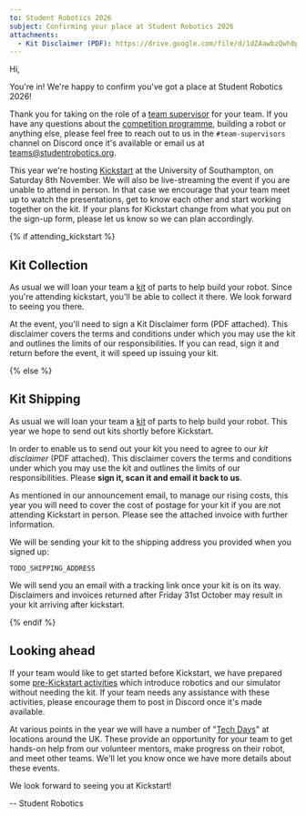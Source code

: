 ```yaml
---
to: Student Robotics 2026
subject: Confirming your place at Student Robotics 2026
attachments:
  - Kit Disclaimer (PDF): https://drive.google.com/file/d/1dZAawbzQwh0peaZRpesL9Up5CzOr--Ec/view
---
```


Hi,

You're in! We're happy to confirm you've got a place at Student Robotics 2026!

Thank you for taking on the role of a [team supervisor][team-supervisor] for
your team. If you have any questions about the [competition programme][programme-structure],
building a robot or anything else, please feel free to reach out to us in the
`#team-supervisors` channel on Discord once it's available or email us at
<teams@studentrobotics.org>.

This year we're hosting [Kickstart][kickstart] at the University of Southampton,
on Saturday 8th November. We will also be live-streaming the event if you are
unable to attend in person. In that case we encourage that your team meet up to
watch the presentations, get to know each other and start working together on
the kit. If your plans for Kickstart change from what you put on the sign-up
form, please let us know so we can plan accordingly.

{% if attending_kickstart %}

## Kit Collection

As usual we will loan your team a [kit][kit] of parts to help build your robot. Since you're attending kickstart, you'll be able to collect it there. We look forward to seeing you there.

At the event, you'll need to sign a Kit Disclaimer form (PDF attached). This disclaimer covers the terms and conditions
under which you may use the kit and outlines the limits of our responsibilities. If you can read, sign it and return before the event, it will speed up issuing your kit.

{% else %}

## Kit Shipping

As usual we will loan your team a [kit][kit] of parts to help build your robot.
This year we hope to send out kits shortly before Kickstart.

In order to enable us to send out your kit you need to agree to our _kit
disclaimer_ (PDF attached). This disclaimer covers the terms and conditions
under which you may use the kit and outlines the limits of our responsibilities.
Please **sign it, scan it and email it back to us**.

As mentioned in our announcement email, to manage our rising costs, this year you will need to cover the cost of postage for your kit if you are not attending Kickstart in person. Please see the attached invoice with further information.

We will be sending your kit to the shipping address you provided when you signed
up:

    TODO_SHIPPING_ADDRESS

We will send you an email with a tracking link once your kit is on its way. Disclaimers and invoices returned after Friday 31st October may result in your kit arriving after kickstart.

{% endif %}

## Looking ahead

If your team would like to get started before Kickstart, we have prepared some [pre-Kickstart activities][pre-kickstart-activities] which
introduce robotics and our simulator without needing the kit. If your team needs
any assistance with these activities, please encourage them to post in Discord once it's made available.

At various points in the year we will have a number of "[Tech Days][tech-days]"
at locations around the UK. These provide an opportunity for your team to get
hands-on help from our volunteer mentors, make progress on their robot, and meet
other teams. We'll let you know once we have more details about these events.

We look forward to seeing you at Kickstart!

-- Student Robotics

[programme-structure]: https://studentrobotics.org/docs/robots_101/programme_structure
[tech-days]: https://studentrobotics.org/docs/robots_101/tech_days
[team-supervisor]: https://studentrobotics.org/docs/robots_101/team_supervisor
[kickstart]: https://studentrobotics.org/events/sr2026/kickstart/
[kit]: https://studentrobotics.org/docs/kit/
[pre-kickstart-activities]: https://studentrobotics.org/docs/competitor_resources/pre_kickstart_activities
[mailto-teams]: mailto:teams@studentrobotics.org
